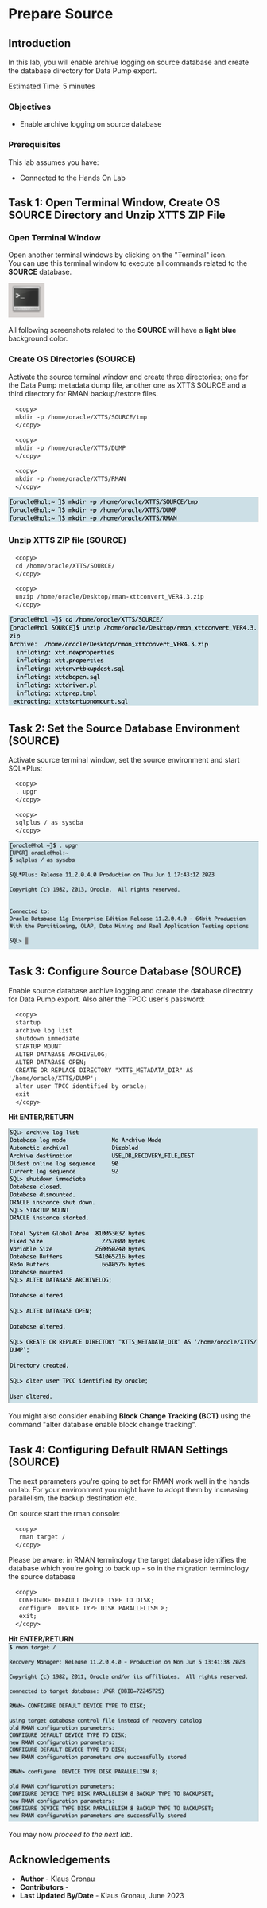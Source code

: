 # Prepare Source 

## Introduction

In this lab, you will enable archive logging on source database and create the database directory for Data Pump export.

Estimated Time: 5 minutes

### Objectives

- Enable archive logging on source database

### Prerequisites

This lab assumes you have:

- Connected to the Hands On Lab

## Task 1: Open Terminal Window, Create OS SOURCE Directory and Unzip XTTS ZIP File

### Open Terminal Window 
Open another terminal windows by clicking on the "Terminal" icon. <br> 
You can use this terminal window to execute all commands related to the __SOURCE__ database.

![Screenshot of the Linux Hands On Lab Terminal icon](./images/terminal.png " ")

All following screenshots related to the __SOURCE__ will have a __light blue__ background color.



### Create OS Directories (__SOURCE__)
Activate the source terminal window and create three directories; one for the Data Pump metadata dump file, another one as XTTS SOURCE and a third directory for RMAN backup/restore files.

  ```
    <copy>
    mkdir -p /home/oracle/XTTS/SOURCE/tmp 
    </copy>
  ```
  ```
    <copy>
    mkdir -p /home/oracle/XTTS/DUMP
    </copy>
  ```
  ```
    <copy>
    mkdir -p /home/oracle/XTTS/RMAN
    </copy>
  ```


![Create Source OS Directory](./images/create-source-os-dir.png " ")


### Unzip XTTS ZIP file (__SOURCE__)

  ```
    <copy>
    cd /home/oracle/XTTS/SOURCE/
    </copy>
  ```
  ```
    <copy>
    unzip /home/oracle/Desktop/rman-xttconvert_VER4.3.zip
    </copy>
  ```

![Unzipping the XTTS Perl V4 ZIP file on source](./images/xtts-unzip-src.png " ")

## Task 2: Set the Source Database Environment (__SOURCE__)

Activate source terminal window, set the source environment and start SQL*Plus:

  ```
    <copy>
    . upgr
    </copy>
 ```
  ```
    <copy>
    sqlplus / as sysdba
    </copy>
 ```

![Login to source 11.2.0.4 database](./images/source-upgr-env-sqlplus.png " ")


## Task 3: Configure Source Database (__SOURCE__)
Enable source database archive logging and create the database directory for Data Pump export. Also alter the TPCC user's password:


  ```
    <copy>
    startup
    archive log list
    shutdown immediate
    STARTUP MOUNT
    ALTER DATABASE ARCHIVELOG;
    ALTER DATABASE OPEN;
    CREATE OR REPLACE DIRECTORY "XTTS_METADATA_DIR" AS '/home/oracle/XTTS/DUMP';
    alter user TPCC identified by oracle;
    exit
    </copy>
  ```
__Hit ENTER/RETURN__

![Enabling archive logging in source database](./images/enable-archive-logging.png " ")


You might also consider enabling __Block Change Tracking (BCT)__ using the command "alter database enable block change tracking".

## Task 4: Configuring Default RMAN Settings (__SOURCE__)
The next parameters you're going to set for RMAN work well in the hands on lab. For your environment you might have to adopt them by increasing parallelism, the backup destination etc.

On source start the rman console: 

  ```
    <copy>
     rman target /
    </copy>
  ```

Please be aware:
in RMAN terminology the target database identifies the database which you're going to back up - so in the migration terminology the source database

  ```
    <copy>
     CONFIGURE DEFAULT DEVICE TYPE TO DISK;
     configure  DEVICE TYPE DISK PARALLELISM 8;
     exit;
    </copy>
  ```
__Hit ENTER/RETURN__
![configure default RMAN parameters on source database side](./images/rman-default-target-settings.png " ")


You may now *proceed to the next lab*.


## Acknowledgements
* **Author** - Klaus Gronau
* **Contributors** -  
* **Last Updated By/Date** - Klaus Gronau, June 2023
